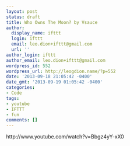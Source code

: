```yaml
---
layout: post
status: draft
title: Who Owns The Moon? by Vsauce
author:
  display_name: ifttt
  login: ifttt
  email: leo.dion+ifttt@gmail.com
  url: ''
author_login: ifttt
author_email: leo.dion+ifttt@gmail.com
wordpress_id: 552
wordpress_url: http://leogdion.name/?p=552
date: '2013-09-18 21:05:42 -0400'
date_gmt: '2013-09-19 01:05:42 -0400'
categories:
- Code
tags:
- youtube
- IFTTT
- fun
comments: []
---
```

<p>http:&#47;&#47;www.youtube.com&#47;watch?v=Bbgz4yY-xX0</p>
